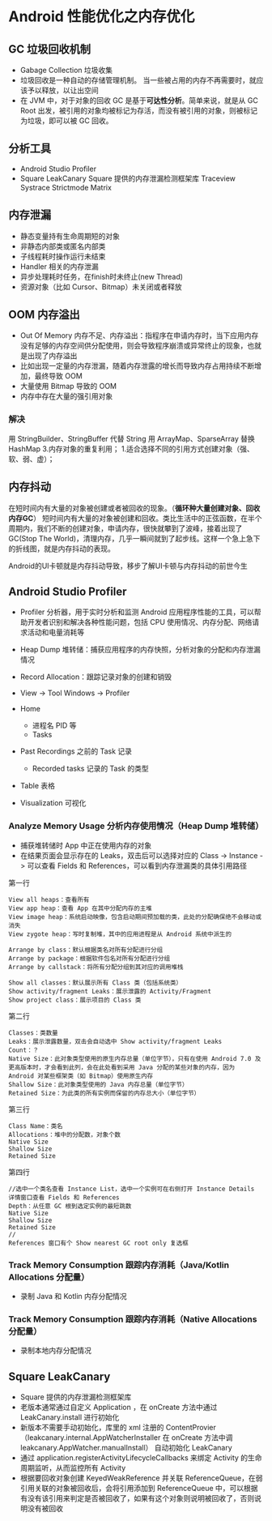 # Android 性能优化之内存优化

## GC 垃圾回收机制
- Gabage Collection 垃圾收集
- 垃圾回收是一种自动的存储管理机制。 当一些被占用的内存不再需要时，就应该予以释放，以让出空间
- 在 JVM 中，对于对象的回收 GC 是基于**可达性分析**。简单来说，就是从 GC Root 出发，被引用的对象均被标记为存活，而没有被引用的对象，则被标记为垃圾，即可以被 GC 回收。

## 分析工具
- Android Studio Profiler
- Square LeakCanary Square 提供的内存泄漏检测框架库 
Traceview
Systrace
Strictmode
Matrix

## 内存泄漏
- 静态变量持有生命周期短的对象
- 非静态内部类或匿名内部类
- 子线程耗时操作运行未结束
- Handler 相关的内存泄漏
- 异步处理耗时任务，在finish时未终止(new Thread)
- 资源对象（比如 Cursor、Bitmap）未关闭或者释放

## OOM 内存溢出
- Out Of Memory 内存不足、内存溢出：指程序在申请内存时，当下应用内存没有足够的内存空间供分配使用，则会导致程序崩溃或异常终止的现象，也就是出现了内存溢出
- 比如出现一定量的内存泄漏，随着内存泄露的增长而导致内存占用持续不断增加，最终导致 OOM
- 大量使用 Bitmap 导致的 OOM
- 内存中存在大量的强引用对象
 
### 解决
用 StringBuilder、StringBuffer 代替 String
用 ArrayMap、SparseArray 替换 HashMap
3.内存对象的重复利用；
1.适合选择不同的引用方式创建对象（强、软、弱、虚）；

## 内存抖动
在短时间内有大量的对象被创建或者被回收的现象。（**循环种大量创建对象、回收内存GC**）
短时间内有大量的对象被创建和回收。类比生活中的正弦函数，在半个周期内，我们不断的创建对象，申请内存，很快就攀到了波峰，接着出现了GC(Stop The World)，清理内存，几乎一瞬间就到了起步线。这样一个急上急下的折线图，就是内存抖动的表现。

Android的UI卡顿就是内存抖动导致，移步了解UI卡顿与内存抖动的前世今生
 



## Android Studio Profiler
- Profiler 分析器，用于实时分析和监测 Android 应用程序性能的工具，可以帮助开发者识别和解决各种性能问题，包括 CPU 使用情况、内存分配、网络请求活动和电量消耗等
- Heap Dump 堆转储：捕获应用程序的内存快照，分析对象的分配和内存泄漏情况
- Record Allocation：跟踪记录对象的创建和销毁
- View -> Tool Windows -> Profiler
- Home
    - 进程名 PID 等
    - Tasks
- Past Recordings 之前的 Task 记录
    - Recorded tasks 记录的 Task 的类型
    
- Table 表格
- Visualization 可视化

### Analyze Memory Usage 分析内存使用情况（Heap Dump 堆转储）
- 捕获堆转储时 App 中正在使用内存的对象
- 在结果页面会显示存在的 Leaks，双击后可以选择对应的 Class -> Instance -> 可以查看 Fields 和 References，可以看到内存泄漏类的具体引用路径

第一行
```
View all heaps：查看所有
View app heap：查看 App 在其中分配内存的主堆
View image heap：系统启动映像，包含启动期间预加载的类，此处的分配确保绝不会移动或消失
View zygote heap：写时复制堆，其中的应用进程是从 Android 系统中派生的

Arrange by class：默认根据类名对所有分配进行分组
Arrange by package：根据软件包名对所有分配进行分组
Arrange by callstack：将所有分配分组到其对应的调用堆栈

Show all classes：默认展示所有 Class 类（包括系统类）
Show activity/fragment Leaks：展示泄露的 Activity/Fragment
Show project class：展示项目的 Class 类
```

第二行
```
Classes：类数量
Leaks：展示泄露数量，双击会自动选中 Show activity/fragment Leaks
Count：？
Native Size：此对象类型使用的原生内存总量（单位字节），只有在使用 Android 7.0 及更高版本时，才会看到此列，会在此处看到采用 Java 分配的某些对象的内存，因为 Android 对某些框架类（如 Bitmap）使用原生内存
Shallow Size：此对象类型使用的 Java 内存总量（单位字节）
Retained Size：为此类的所有实例而保留的内存总大小（单位字节）
```

第三行
```
Class Name：类名
Allocations：堆中的分配数，对象个数
Native Size
Shallow Size
Retained Size
```

第四行
```
//选中一个类名查看 Instance List，选中一个实例可在右侧打开 Instance Details 详情窗口查看 Fields 和 References
Depth：从任意 GC 根到选定实例的最短跳数
Native Size
Shallow Size
Retained Size
//
References 窗口有个 Show nearest GC root only 复选框
```

### Track Memory Consumption 跟踪内存消耗（Java/Kotlin Allocations 分配量）
- 录制 Java 和 Kotlin 内存分配情况

### Track Memory Consumption 跟踪内存消耗（Native Allocations 分配量）
- 录制本地内存分配情况




## Square LeakCanary
- Square 提供的内存泄漏检测框架库
- 老版本通常通过自定义 Application ，在 onCreate 方法中通过 LeakCanary.install 进行初始化
- 新版本不需要手动初始化，库里的 xml 注册的 ContentProvier（leakcanary.internal.AppWatcherInstaller 在 onCreate 方法中调 leakcanary.AppWatcher.manualInstall） 自动初始化 LeakCanary
- 通过 application.registerActivityLifecycleCallbacks 来绑定 Activity 的生命周期监听，从而监控所有 Activity
- 根据要回收对象创建 KeyedWeakReference 并关联 ReferenceQueue，在弱引用关联的对象被回收后，会将引用添加到 ReferenceQueue 中，可以根据有没有该引用来判定是否被回收了，如果有这个对象则说明被回收了，否则说明没有被回收






